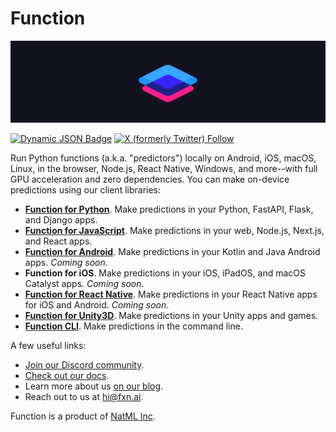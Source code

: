 # Function

![function logo](https://raw.githubusercontent.com/fxnai/.github/main/logo_wide.png)

[![Dynamic JSON Badge](https://img.shields.io/badge/dynamic/json?url=https%3A%2F%2Fdiscord.com%2Fapi%2Finvites%2Fy5vwgXkz2f%3Fwith_counts%3Dtrue&query=%24.approximate_member_count&logo=discord&logoColor=white&label=Function%20community)](https://fxn.ai/community)
[![X (formerly Twitter) Follow](https://img.shields.io/twitter/follow/fxnai)](https://twitter.com/fxnai)

Run Python functions (a.k.a. "predictors") locally on Android, iOS, macOS, Linux, in the browser, Node.js, React Native, Windows, and more--with full GPU acceleration and zero dependencies. You can make on-device predictions using our client libraries:

- **[Function for Python](https://github.com/fxnai/fxn)**. Make predictions in your Python, FastAPI, Flask, and Django apps.
- **[Function for JavaScript](https://github.com/fxnai/fxnjs)**. Make predictions in your web, Node.js, Next.js, and React apps.
- **[Function for Android](https://central.sonatype.com/artifact/ai.fxn/fxn)**. Make predictions in your Kotlin and Java Android apps. *Coming soon*.
- **Function for iOS**. Make predictions in your iOS, iPadOS, and macOS Catalyst apps. *Coming soon*.
- **[Function for React Native](https://www.npmjs.com/package/react-native-fxn)**. Make predictions in your React Native apps for iOS and Android. *Coming soon*.
- **[Function for Unity3D](https://github.com/fxnai/fxn3d)**. Make predictions in your Unity apps and games.
- **[Function CLI](https://github.com/fxnai/fxn)**. Make predictions in the command line.

A few useful links:

- [Join our Discord community](https://fxn.ai/community).
- [Check out our docs](https://docs.fxn.ai).
- Learn more about us [on our blog](https://blog.fxn.ai).
- Reach out to us at [hi@fxn.ai](mailto:hi@fxn.ai).

Function is a product of [NatML Inc](https://github.com/natmlx).
